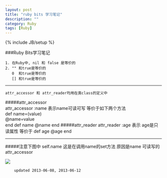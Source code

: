 ```yaml
---
layout: post
title: "ruby bits 学习笔记"
description: ""
category: Ruby
tags: [Ruby]
---
```

{% include JB/setup %}


###Ruby Bits学习笔记    
    
    1. 在Ruby中, nil 和 false 是等价的
    2. "" 和true是等价的
       0  和true是等价的
       [] 和true是等价的
___
    attr_accessor 和 attr_reader均用在类class的定义中

#####attr_accessor        
    attr_accessor :name
    表示name可读可写
    等价于如下两个方法        
    def name=(value)           
       @name=value    
    end
    def name
       @name
    end
#####attr_reader
    attr_reader :age
    表示 age是只读属性
    等价于
    def age
      @age
    end
___
#####注意下图中 self.name
这是在调用name的set方法 原因是name 可读写的attr_accessor
    
![](https://www.evernote.com/shard/s241/res/6af52520-9806-4e8d-8d37-8450a3682a2c/self.name.png)

```
    updated 2013-06-08, 2013-06-12
```